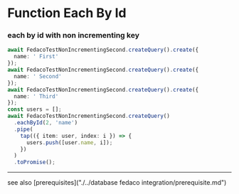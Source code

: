 # Function Each By Id
### each by id with non incrementing key

```typescript
await FedacoTestNonIncrementingSecond.createQuery().create({
  name: ' First'
});
await FedacoTestNonIncrementingSecond.createQuery().create({
  name: ' Second'
});
await FedacoTestNonIncrementingSecond.createQuery().create({
  name: ' Third'
});
const users = [];
await FedacoTestNonIncrementingSecond.createQuery()
  .eachById(2, 'name')
  .pipe(
    tap(({ item: user, index: i }) => {
      users.push([user.name, i]);
    })
  )
  .toPromise();
```


----
see also [prerequisites]("./../database fedaco integration/prerequisite.md")

